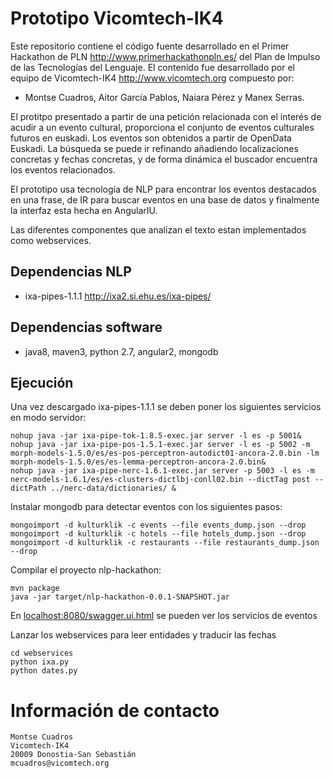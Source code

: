 # Prototipo Vicomtech-IK4


Este repositorio contiene el código fuente desarrollado en el Primer Hackathon de PLN <http://www.primerhackathonpln.es/> del Plan de Impulso de las Tecnologías del Lenguaje. El contenido fue desarrollado por el equipo de Vicomtech-IK4 <http://www.vicomtech.org> compuesto por:

+ Montse Cuadros, Aitor García Pablos, Naiara Pérez y Manex Serras.

El protitpo presentado a partir de una petición relacionada con el interés de acudir a un evento cultural, proporciona el conjunto de eventos culturales futuros en euskadi. Los eventos son obtenidos a partir de OpenData Euskadi.
La búsqueda se puede ir refinando añadiendo localizaciones concretas y fechas concretas, y de forma dinámica el buscador encuentra los eventos relacionados. 

El prototipo usa tecnología de NLP para encontrar los eventos destacados en una frase, de IR para buscar eventos en una base de datos y finalmente la interfaz esta hecha en AngularIU. 

Las diferentes componentes que analizan el texto estan implementados como webservices. 

## Dependencias NLP

+ ixa-pipes-1.1.1 <http://ixa2.si.ehu.es/ixa-pipes/>

## Dependencias software

+ java8, maven3, python 2.7, angular2, mongodb

## Ejecución

Una vez descargado ixa-pipes-1.1.1 se deben poner los siguientes servicios en modo servidor:

```
nohup java -jar ixa-pipe-tok-1.8.5-exec.jar server -l es -p 5001&
nohup java -jar ixa-pipe-pos-1.5.1-exec.jar server -l es -p 5002 -m morph-models-1.5.0/es/es-pos-perceptron-autodict01-ancora-2.0.bin -lm morph-models-1.5.0/es/es-lemma-perceptron-ancora-2.0.bin&
nohup java -jar ixa-pipe-nerc-1.6.1-exec.jar server -p 5003 -l es -m nerc-models-1.6.1/es/es-clusters-dictlbj-conll02.bin --dictTag post --dictPath ../nerc-data/dictionaries/ &

```

Instalar mongodb para detectar eventos con los siguientes pasos:

```
mongoimport -d kulturklik -c events --file events_dump.json --drop
mongoimport -d kulturklik -c hotels --file hotels_dump.json --drop
mongoimport -d kulturklik -c restaurants --file restaurants_dump.json --drop

```
Compilar el proyecto nlp-hackathon:
```
mvn package
java -jar target/nlp-hackathon-0.0.1-SNAPSHOT.jar

```
En <localhost:8080/swagger.ui.html> se pueden ver los servicios de eventos


Lanzar los webservices para leer entidades y traducir las fechas

```
cd webservices
python ixa.py
python dates.py

```


# Información de contacto

````shell
Montse Cuadros
Vicomtech-IK4
20009 Donostia-San Sebastián
mcuadros@vicomtech.org
````
